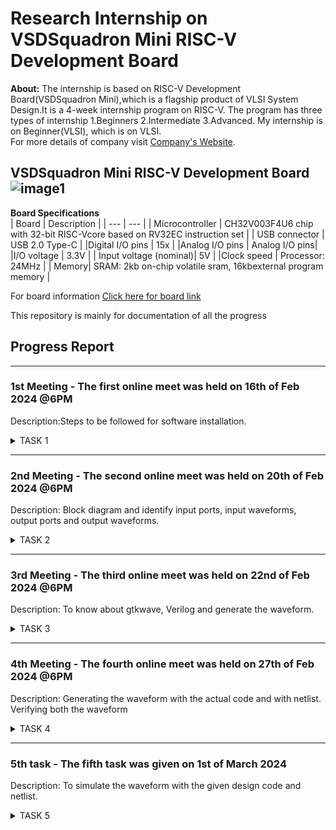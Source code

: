 
# Research Internship on VSDSquadron Mini RISC-V Development Board
**About:**
The internship is based on RISC-V Development Board(VSDSquadron Mini),which is a flagship product of VLSI System Design.It is a 4-week internship program on RISC-V.
The program has three types of internship
1.Beginners
2.Intermediate
3.Advanced.
My internship is on Beginner(VLSI), which is on VLSI.         
For more details of company  visit [Company's Website](https://www.vlsisystemdesign.com/).
## VSDSquadron Mini RISC-V Development Board     ![image1](https://github.com/sanjaypk16/VSDSquadron-RISCV/assets/129313628/27128265-69df-4725-bc1e-84f6475f907f)
**Board Specifications**  
| Board | Description |
| --- | --- |
| Microcontroller | CH32V003F4U6 chip with 32-bit RISC-Vcore based on RV32EC instruction set |
| USB connector | USB 2.0 Type-C |
|Digital I/O pins | 15x |
|Analog I/O pins | Analog I/O pins|
|I/O voltage | 3.3V |
| Input voltage (nominal)| 5V |
|Clock speed | Processor: 24MHz |
| Memory| SRAM: 2kb on-chip volatile sram, 16kbexternal program memory |

 For board information [Click here for board link](https://www.vlsisystemdesign.com/vsdsquadronmini/)

This repository is mainly for documentation of all the progress
## Progress Report  

------------------------------------------------------------------------  


### 1st Meeting - The first online meet was held on 16th of Feb 2024 @6PM
Description:Steps to be followed for software installation.

<details>
    <summary> TASK 1 </summary>

Based on the internship type different task were assigned. 

TASKS   
1.install Yosys

2.install iverilog

3.install gtkwave  

### To install git


``` sudo apt install git-all ```
 
![Screenshot from 2024-02-19 22-37-01](https://github.com/sanjaypk16/VSDSquadron-RISCV/assets/129313628/fa228aad-3b87-4fe6-a38a-15b4f8abfec1)  

INSTALLING YOSYS, IVERILOG & GTKWAVE.

1.YOSYS  
``` git clone https://github.com/YosysHQ/yosys.git ```  

![Screenshot from 2024-02-19 22-38-26](https://github.com/sanjaypk16/VSDSquadron-RISCV/assets/129313628/3097c83b-6b68-4dab-adfa-6f7b74f508a0)  
```cd yosys```  

```sudo apt install make```

![Screenshot from 2024-02-19 22-38-26](https://github.com/sanjaypk16/VSDSquadron-RISCV/assets/129313628/6a2b1c18-1ffa-4bba-85c2-3f8b0f00ceb7)  

2.iVerilog
For intalling iVerilog

``` sudo apt update```  
``` sudo apt-get install iverilog ```

![Screenshot from 2024-02-19 23-21-49 (1)](https://github.com/sanjaypk16/VSDSquadron-RISCV/assets/129313628/7417c958-478c-470e-a4e3-f6c20f917d4c)

3.GTkWave  
For installing GTkWave  
``` sudo apt-get install gtkwave ```



![Screenshot from 2024-02-19 23-23-02 (1)](https://github.com/sanjaypk16/VSDSquadron-RISCV/assets/129313628/226ba4c6-2f9c-479b-8186-ad90ef3878bc)    

</details>

-----------------------------------------------------------------------------------------------------------------------------------------------------------------
### 2nd Meeting - The second online meet was held on 20th of Feb 2024 @6PM
Description: Block diagram and identify input ports, input waveforms, output ports and output waveforms.  

<details>
    <summary> TASK 2 </summary>
Tasks  
1.To create a block diagram of the respective project  
2.To identify input ports, input waveforms, output ports and output waveforms  

### Synchronous First in First Out for Memory Storage and Processing  



**Introduction**: 

Synchronous First In First Out (FIFO) is a fundamental data storage and processing mechanism widely employed in digital systems to manage the orderly flow of data. It ensures that data is processed in the same sequence it was received, making it essential for applications where timing and order are critical.  

**Applications**:  

1.**Communication Interfaces:** Synchronous FIFOs are vital in communication protocols like UART and SPI, buffering data between devices with different clock domains to ensure synchronized data transfer.

2.**Digital Signal Processing (DSP):** In DSP applications, synchronous FIFOs manage data flow between processing stages, maintaining the sequence integrity necessary for accurate signal processing.

3.**Memory Interfaces:** They serve as interfaces between memory modules operating at varying speeds or utilizing different protocols, facilitating efficient data transfer and access while preserving order.  



**Block Diagram**  


![Screenshot 2024-02-21 122403](https://github.com/sanjaypk16/VSDSquadron-RISCV/assets/129313628/3ca5d650-26bc-4399-8534-2ef3ddd62adf)  



**Input and Output Waveform**  

![Screenshot 2024-02-21 163150](https://github.com/sanjaypk16/VSDSquadron-RISCV/assets/129313628/de40420d-b299-4f51-9b56-24febd6b817b)  

</details>  

----------------------------------------------------------------------------------  
### 3rd Meeting - The third online meet was held on 22nd of Feb 2024 @6PM
Description: To know about gtkwave, Verilog and generate the waveform.
<details>
    <summary> TASK 3 </summary>
Tasks  
1.To know about gtkwave and iverilog   
 
2.To generate waveform

**GTKWave**  
GTKWave is a waveform viewer for Verilog simulation results, enabling visualization of signals over time. 

**iverilog**  
Icarus Verilog (iverilog) is a free Verilog simulation and synthesis tool, useful for compiling and simulating Verilog designs, often paired with GTKWave for waveform viewing.

### **Steps to generate waveform using gtkwave and iverilog** ###

1.Cloning my gitub repository  
``git clone https://github.com/sanjaypk16/VSDSquadron-RISCV.git`` 

![cdf9b376-a41c-442d-9ec2-f85d6abde981](https://github.com/sanjaypk16/VSDSquadron-RISCV/assets/129313628/429e947e-61da-48c8-971f-385e5657378b)  


2.Simulating iverilog  
``cd VSDSquadron-RISCV/``            where **VSDSquadron-RISCV/** is my repository  


``iverilog fifo.v fifo_tb.v``  

Generating dump file  
``./a.out``  


![da5fbdcf-4572-439b-b055-2ff41c979ac9](https://github.com/sanjaypk16/VSDSquadron-RISCV/assets/129313628/aa4d6a5b-4a05-46c8-9c26-ae803aa340f5)  


 3.To get waveform  
 ```gtkwave dump.vcd``` 
 
### **Waveform** ###

![Screenshot from 2024-03-01 15-01-23](https://github.com/sanjaypk16/VSDSquadron-RISCV/assets/129313628/4661a5e2-73aa-4186-83f9-4937442d9716)




</details>

---------------------------------------------------------------------------------------------------------------------------------------------------------------------------------------  
### 4th Meeting - The fourth online meet was held on 27th of Feb 2024 @6PM    

Description: Generating the waveform with the actual code and with netlist. Verifying both the waveform

<details>
    <summary> TASK 4 </summary>  


  
**To invoke yosys**   

```yosys```  
where VSDSquadron-RISCV is my folder  

**To read the library** 

``read_liberty -lib ../../sky130RTLDesignAndSynthesisWorkshop/lib/sky130_fd_sc_hd__tt_025C_1v80.lib`` 

![Screenshot from 2024-03-03 15-54-54](https://github.com/sanjaypk16/VSDSquadron-RISCV/assets/129313628/a22bab78-9126-482c-b4da-3cd626f8732e)



**Reading the design**


```read_verilog fifo.v```  

where fifo is the module name of the design code


![Screenshot from 2024-03-03 16-19-19](https://github.com/sanjaypk16/VSDSquadron-RISCV/assets/129313628/d00059ea-d239-4f89-8ba9-2b332462e579)


**Synthesizing the module**

``` synth -top fifo ```    

where fifo is the module name of the design code 

![Screenshot from 2024-03-01 15-31-52](https://github.com/sanjaypk16/VSDSquadron-RISCV/assets/129313628/39076a93-6fb9-4a12-9478-ae991c44c4ce)


![Screenshot from 2024-03-01 15-32-49](https://github.com/sanjaypk16/VSDSquadron-RISCV/assets/129313628/b4923249-0237-4c7e-8a3e-87b184ab82bb)


![Screenshot from 2024-03-01 15-33-20](https://github.com/sanjaypk16/VSDSquadron-RISCV/assets/129313628/b06d9f62-de86-4e22-865b-fabe9512a931)


```show```

![Screenshot from 2024-02-29 15-57-21 (1)](https://github.com/sanjaypk16/VSDSquadron-RISCV/assets/129313628/d61a603e-757a-4c9c-8424-bf758bbd59c1)


**To generate netlist**  

``` abc -liberty ../../sky130RTLDesignAndSynthesisWorkshop/lib/sky130_fd_sc_hd__tt_025C_1v80.lib```

![unnamed](https://github.com/sanjaypk16/VSDSquadron-RISCV/assets/129313628/e17bcd15-ed27-4fc7-95f1-c0b67e69e428)   

**To write the netlist**  
`` write_verilog fifo_netlist.v`` 



-noattr is used to get simplified version of netlist file  

``` write_verilog -noattr fifo_netlist1.v```  


```flatten```


![Screenshot from 2024-03-01 23-16-16](https://github.com/sanjaypk16/VSDSquadron-RISCV/assets/129313628/3e2c346f-3331-42e2-843d-67708227bff4)



```show```  

**To open the netlist**  


```!gvim vend_netlist1.v```  



![Screenshot from 2024-03-01 23-16-48](https://github.com/sanjaypk16/VSDSquadron-RISCV/assets/129313628/fb834e4b-3b4c-4eae-bec4-271590d46e40)


**Opening the netlist file**   

![Screenshot from 2024-03-01 16-12-07](https://github.com/sanjaypk16/VSDSquadron-RISCV/assets/129313628/2336072f-7770-454e-b497-d3f6ae3d609c)  


![Screenshot from 2024-03-01 16-12-54](https://github.com/sanjaypk16/VSDSquadron-RISCV/assets/129313628/bd3bda71-8865-4c7a-8b2a-8e8225a20724)   


**To verify whether netlist will match with the design**  

```iverilog netlist1.v fifo_tb.v```   

```./a.out```  

``` gtkwave dumpfile.vcd```



![Screenshot from 2024-03-01 21-21-05](https://github.com/sanjaypk16/VSDSquadron-RISCV/assets/129313628/5b335ece-5e80-493a-bb70-aa45b70c6119)  

Waveform obtained from netlist  


![Screenshot from 2024-03-01 21-20-29](https://github.com/sanjaypk16/VSDSquadron-RISCV/assets/129313628/fc256c82-0cba-4b68-8b00-39df499425e0)

</details>


-------------------------------------------------------------------------------------------------------------------------------------------------  

### 5th task - The fifth task  was given on 1st of March 2024  

Description:  To simulate the waveform with the given design code and netlist.  



<details>
    <summary> TASK 5 </summary>  


**Cloning  gitub repository**    

```git clone https://github.com/Anmol-S314/iiitb_sfifo.git```  

```iverilog iiitb_sfifo.v iiitb_sfifo_tb.v```  

```gtkwave iiitb dump.vcd```  


![Screenshot from 2024-03-01 21-36-24](https://github.com/sanjaypk16/VSDSquadron-RISCV/assets/129313628/60ee2035-bac4-4d50-9a0f-9c378ebd3100)  

waveform  


![Screenshot from 2024-03-01 21-35-47](https://github.com/sanjaypk16/VSDSquadron-RISCV/assets/129313628/b172661a-834e-4b7d-b7f2-6378574757fe)  


**To generate netlist**  

invoking yosys inside iiitb_sfifo folder  

```yosys```  



![Screenshot from 2024-03-01 23-00-15](https://github.com/sanjaypk16/VSDSquadron-RISCV/assets/129313628/58afdd06-3497-42dc-b789-a9a928d7ac09)


**Reading the library**  



![Screenshot from 2024-03-01 23-00-59](https://github.com/sanjaypk16/VSDSquadron-RISCV/assets/129313628/f9a87425-44b6-4a24-95d0-542a3ab21f91)

**Reading the design**  


```read_verilog iiitb_sfifo.v```  

**Synthesizing the module**

```synth -top iiitb_sfifo```


![Screenshot from 2024-03-01 23-01-46](https://github.com/sanjaypk16/VSDSquadron-RISCV/assets/129313628/5378aa48-4406-4eeb-988e-f7f679935fd7)  



![Screenshot from 2024-03-01 23-04-51](https://github.com/sanjaypk16/VSDSquadron-RISCV/assets/129313628/5bc0af67-7b7d-4ce3-8a93-739adf79468e)   


**To generate the nestlist**  


```abc -liberty /home/sanjaypk/VSDSquadron-RISCV/iiitb_sfifo/lib/sky130_fd_sc_hd_tt_025C_1v80.lib```  


![Screenshot from 2024-03-01 23-05-40](https://github.com/sanjaypk16/VSDSquadron-RISCV/assets/129313628/1ab536d1-0909-4dc2-8f4e-02b105acb973)


![Screenshot from 2024-03-01 23-06-12](https://github.com/sanjaypk16/VSDSquadron-RISCV/assets/129313628/e8207ad8-23fe-4ec2-b314-66884df9d501)


**To write the netlist**  

```write_verilog netlist.v``` 


```write_verilog -noattr netlist.v```  

where -noattr is used to get simplified netlist file.
 
![Screenshot from 2024-03-01 23-07-23](https://github.com/sanjaypk16/VSDSquadron-RISCV/assets/129313628/e4de74e2-4dcd-45db-9812-ae7e2af665db)

```flatten```  

```show```  


![Screenshot from 2024-03-01 23-08-23](https://github.com/sanjaypk16/VSDSquadron-RISCV/assets/129313628/9c34ef6d-f59a-41a4-b314-0c2d36d8dbbb)  


![Screenshot from 2024-03-03 16-50-52](https://github.com/sanjaypk16/VSDSquadron-RISCV/assets/129313628/2f6de39c-60dd-4097-b2b3-61fc79ad750c)

**To open netlist**   

```!gvim netlist.v```

![Screenshot from 2024-03-01 23-09-18](https://github.com/sanjaypk16/VSDSquadron-RISCV/assets/129313628/edcd67f6-12fe-46d4-a9bc-2a68f9b9153c)  


**Opening the netlist file**  

![Screenshot from 2024-03-02 09-11-37 (1)](https://github.com/sanjaypk16/VSDSquadron-RISCV/assets/129313628/12d1ac8f-0c01-40a4-a9ca-a1eadb049392)



**To verify whether netlist will match with the design**  

```iverilog ../iiitb_sfifo/verilog_model/primitives.v ../iiitb_sfifo/verilog_model/sky130_fd_sc_hd.v netlist.v iiitb_sfifo_tb.v```


![Screenshot from 2024-03-01 23-10-31](https://github.com/sanjaypk16/VSDSquadron-RISCV/assets/129313628/a9d48730-47bb-47eb-967c-b92bbe9105f6)  



 
```./a.out```  

```gtkwave dump.vcd```  



![Screenshot from 2024-03-01 23-11-17](https://github.com/sanjaypk16/VSDSquadron-RISCV/assets/129313628/f11ffb6c-75b0-49d6-a236-310e1b6597a5)




![Screenshot from 2024-03-01 22-07-38](https://github.com/sanjaypk16/VSDSquadron-RISCV/assets/129313628/4ef4d768-1d9f-463d-8687-27eef200069c)

